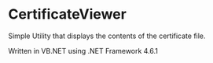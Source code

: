 # CertificateViewer

Simple Utility that displays the contents of the certificate file.

Written in VB.NET using .NET Framework 4.6.1

